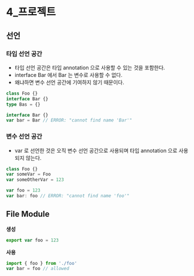 # 4_프로젝트



## 선언

### 타입 선언 공간

- 타입 선언 공간은 타입 annotation 으로 사용할 수 있는 것을 포함한다.
- interface Bar 에서 Bar 는 변수로 사용할 수 없다.
- 왜냐하면 변수 선언 공간에 기여하지 않기 때문이다.

```typescript
class Foo {}
interface Bar {}
type Bas = {}

interface Bar {}
var bar = Bar // ERROR: "cannot find name 'Bar'"
```



### 변수 선언 공간

- var 로 선언한 것은 오직 변수 선언 공간으로 사용되며 타입 annotation 으로 사용되지 않는다.

```typescript
class Foo {}
var someVar = Foo
var someOtherVar = 123

var foo = 123
var bar: foo // ERROR: "cannot find name 'foo'"
```



## File Module

**생성**

~~~typescript
export var foo = 123
~~~

**사용**

~~~typescript
import { foo } from './foo'
var bar = foo // allowed
~~~











